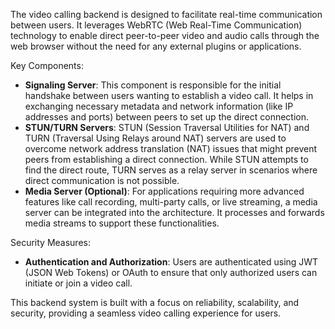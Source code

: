 The video calling backend is designed to facilitate real-time communication between users. It leverages WebRTC (Web Real-Time Communication) technology to enable direct peer-to-peer video and audio calls through the web browser without the need for any external plugins or applications.

Key Components:
- **Signaling Server**: This component is responsible for the initial handshake between users wanting to establish a video call. It helps in exchanging necessary metadata and network information (like IP addresses and ports) between peers to set up the direct connection.
- **STUN/TURN Servers**: STUN (Session Traversal Utilities for NAT) and TURN (Traversal Using Relays around NAT) servers are used to overcome network address translation (NAT) issues that might prevent peers from establishing a direct connection. While STUN attempts to find the direct route, TURN serves as a relay server in scenarios where direct communication is not possible.
- **Media Server (Optional)**: For applications requiring more advanced features like call recording, multi-party calls, or live streaming, a media server can be integrated into the architecture. It processes and forwards media streams to support these functionalities.

Security Measures:
- **Authentication and Authorization**: Users are authenticated using JWT (JSON Web Tokens) or OAuth to ensure that only authorized users can initiate or join a video call.

This backend system is built with a focus on reliability, scalability, and security, providing a seamless video calling experience for users.
